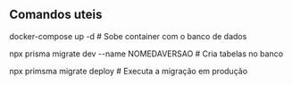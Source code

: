 ## Comandos uteis
docker-compose up -d # Sobe container com o banco de dados

npx prisma migrate dev --name NOMEDAVERSAO # Cria tabelas no banco

npx primsma migrate deploy # Executa a migração em produção